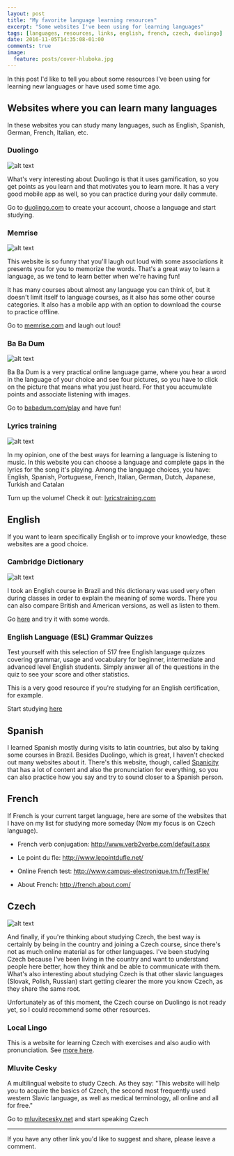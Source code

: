 ```yaml
---
layout: post
title: "My favorite language learning resources"
excerpt: "Some websites I've been using for learning languages"
tags: [languages, resources, links, english, french, czech, duolingo]
date: 2016-11-05T14:35:08-01:00
comments: true
image:
  feature: posts/cover-hluboka.jpg
---
```


In this post I'd like to tell you about some resources I've been using for learning new languages or have used some time ago.

Websites where you can learn many languages
---

In these websites you can study many languages, such as English, Spanish, German, French, Italian, etc.

### Duolingo

![alt text](/images/posts/duolingo.png "Duolingo")

What's very interesting about Duolingo is that it uses gamification, so you get points as you learn and that motivates you to learn more. It has a very good mobile app as well, so you can practice during your daily commute.

Go to [duolingo.com](https://www.duolingo.com/) to create your account, choose a language and start studying.

### Memrise

![alt text](/images/posts/memrise.png "Memrise")

This website is so funny that you'll laugh out loud with some associations it presents you for you to memorize the words. That's a great way to learn a language, as we tend to learn better when we're having fun!

It has many courses about almost any language you can think of, but it doesn't limit itself to language courses, as it also has some other course categories. It also has a mobile app with an option to download the course to practice offline.

Go to [memrise.com](http://memrise.com) and laugh out loud!

### Ba Ba Dum

![alt text](/images/posts/babadum.png "Ba Ba Dum")

Ba Ba Dum is a very practical online language game, where you hear a word in the language of your choice and see four pictures, so you have to click on the picture that means what you just heard. For that you accumulate points and associate listening with images.

Go to [babadum.com/play](http://babadum.com/play) and have fun!

### Lyrics training

![alt text](/images/posts/lyricstraining.png "Lyrics training")

In my opinion, one of the best ways for learning a language is listening to music. In this website you can choose a language and complete gaps in the lyrics for the song it's playing. Among the language choices, you have: English, Spanish, Portuguese, French, Italian, German, Dutch, Japanese, Turkish and Catalan

Turn up the volume! Check it out: [lyricstraining.com](http://lyricstraining.com/)

English
---

If you want to learn specifically English or to improve your knowledge, these websites are a good choice.

### Cambridge Dictionary

![alt text](/images/posts/cambridgedic.gif "Cambridge Dictionary")

I took an English course in Brazil and this dictionary was used very often during classes in order to explain the meaning of some words. There you can also compare British and American versions, as well as listen to them.

Go [here](https://dictionary.cambridge.org/) and try it with some words.

### English Language (ESL) Grammar Quizzes

Test yourself with this selection of 517 free English language quizzes covering grammar, usage and vocabulary for beginner, intermediate and advanced level English students. Simply answer all of the questions in the quiz to see your score and other statistics.

This is a very good resource if you're studying for an English certification, for example.

Start studying [here](https://www.usingenglish.com/quizzes/)


Spanish
---

I learned Spanish mostly during visits to latin countries, but also by taking some courses in Brazil. Besides Duolingo, which is great, I haven't checked out many websites about it. There's this website, though, called [Spanicity](http://www.spanicity.com/) that has a lot of content and also the pronunciation for everything, so you can also practice how you say and try to sound closer to a Spanish person.

French
---

If French is your current target language, here are some of the websites that I have on my list for studying more someday (Now my focus is on Czech language).

- French verb conjugation: http://www.verb2verbe.com/default.aspx

- Le point du fle: http://www.lepointdufle.net/

- Online French test: http://www.campus-electronique.tm.fr/TestFle/

- About French: http://french.about.com/

Czech
---

![alt text](/images/posts/jon_czechflag.jpg "Jon and the Czech flag")

And finally, if you're thinking about studying Czech, the best way is certainly by being in the country and joining a Czech course, since there's not as much online material as for other languages. I've been studying Czech because I've been living in the country and want to understand people here better, how they think and be able to communicate with them. What's also interesting about studying Czech is that other slavic languages (Slovak, Polish, Russian) start getting clearer the more you know Czech, as they share the same root.

Unfortunately as of this moment, the Czech course on Duolingo is not ready yet, so I could recommend some other resources.

### Local Lingo

This is a website for learning Czech with exercises and also audio with pronunciation. See [more here](http://www.locallingo.com/).

### Mluvite Cesky

A multilingual website to study Czech. As they say: "This website will help you to acquire the basics of Czech, the second most frequently used western Slavic language, as well as medical terminology, all online and all for free."

Go to [mluvitecesky.net](http://mluvtecesky.net/en) and start speaking Czech

---

If you have any other link you'd like to suggest and share, please leave a comment.
